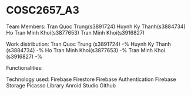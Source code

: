 # COSC2657_A3
Team Members:
  Tran Quoc Trung(s3891724)
  Huynh Ky Thanh(s3884734)
  Ho Tran Minh Khoi(s3877653)
  Tran Minh Khoi(s3916827)
  
Work distribution:
  Tran Quoc Trung (s3891724)  -%
  Huynh Ky Thanh  (s3884734)  -%
  Ho Tran Minh Khoi(s3877653) -%
  Tran Minh Khoi (s3916827)   -%
 
  Functionalities:
  
  Technology used:
    Firebase Firestore
    Firebase Authentication
    Firebase Storage
    Picasso Library
    Anroid Studio
    Github
    
   
  
